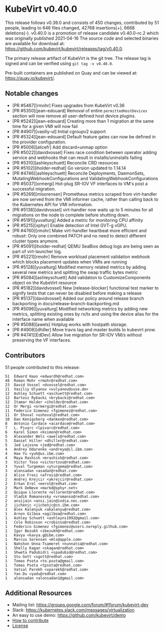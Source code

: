 KubeVirt v0.40.0
================

This release follows v0.39.0 and consists of 450 changes, contributed by 51 people, leading to 646 files changed, 42768 insertions(+), 6668 deletions(-).
v0.40.0 is a promotion of release candidate v0.40.0-rc.2 which was originally published 2021-04-16
The source code and selected binaries are available for download at: https://github.com/kubevirt/kubevirt/releases/tag/v0.40.0.

The primary release artifact of KubeVirt is the git tree. The release tag is
signed and can be verified using `git tag -v v0.40.0`.

Pre-built containers are published on Quay and can be viewed at: <https://quay.io/kubevirt/>.

Notable changes
---------------

- [PR #5467][rmohr] Fixes upgrades from KubeVirt v0.36
- [PR #5350][jean-edouard] Removal of entire `permittedHostDevices` section will now remove all user-defined host device plugins.
- [PR #5242][jean-edouard] Creating more than 1 migration at the same time for a given VMI will now fail
- [PR #4907][vasiliy-ul] Initial cgroupv2 support
- [PR #5324][jean-edouard] Default feature gates can now be defined in the provider configuration.
- [PR #5006][alicefr] Add discard=unmap option
- [PR #5022][davidvossel] Fixes race condition between operator adding service and webhooks that can result in installs/uninstalls failing
- [PR #5310][ashleyschuett] Reconcile CRD resources
- [PR #5102][iholder-redhat] Go version updated to 1.14.14
- [PR #4746][ashleyschuett] Reconcile Deployments, DaemonSets, MutatingWebhookConfigurations and ValidatingWebhookConfigurations
- [PR #5037][ormergi] Hot-plug SR-IOV VF interfaces to VM's post a successful migration.
- [PR #5269][mlsorensen] Prometheus metrics scraped from virt-handler are now served from the VMI informer cache, rather than calling back to the Kubernetes API for VMI information.
- [PR #5138][davidvossel] virt-handler now waits up to 5 minutes for all migrations on the node to complete before shutting down.
- [PR #5191][yuvalturg] Added a metric for monitoring CPU affinity
- [PR #5215][xphyr] Enable detection of Intel GVT-g vGPU.
- [PR #4760][rmohr] Make virt-handler heartbeat more efficient and robust: Only one combined PATCH and no need to detect different cluster types anymore.
- [PR #5091][iholder-redhat] QEMU SeaBios debug logs are being seen as part of virt-launcher log.
- [PR #5221][rmohr] Remove  workload placement validation webhook which blocks placement updates when VMIs are running
- [PR #5128][yuvalturg] Modified memory related metrics by adding several new metrics and splitting the swap traffic bytes metric
- [PR #5084][ashleyschuett] Add validation to CustomizeComponents object on the KubeVirt resource
- [PR #5182][davidvossel] New [release-blocker] functional test marker to signify tests that can never be disabled before making a release
- [PR #5137][davidvossel] Added our policy around release branch backporting in docs/release-branch-backporting.md
- [PR #5096][yuvalturg] Modified networking metrics by adding new metrics, splitting existing ones by rx/tx and using the device alias for the interface name when available
- [PR #5088][awels] Hotplug works with hostpath storage.
- [PR #4908][dhiller] Move travis tag and master builds to kubevirt prow.
- [PR #4741][EdDev] Allow live migration for SR-IOV VM/s without preserving the VF interfaces.

Contributors
------------
51 people contributed to this release:

```
51	Edward Haas <edwardh@redhat.com>
48	Roman Mohr <rmohr@redhat.com>
23	David Vossel <dvossel@redhat.com>
21	Vasiliy Ulyanov <vulyanov@suse.de>
12	Ashley Schuett <aschuett@redhat.com>
12	Bartosz Rybacki <brybacki@redhat.com>
12	Itamar Holder <iholder@redhat.com>
12	Or Mergi <ormergi@redhat.com>
11	Federico Gimenez <fgimenez@redhat.com>
11	Or Shoval <oshoval@redhat.com>
10	Dan Kenigsberg <danken@redhat.com>
8	Antonio Cardace <acardace@redhat.com>
7	L. Pivarc <lpivarc@redhat.com>
6	Karel Šimon <ksimon@redhat.com>
5	Alexander Wels <awels@redhat.com>
5	Daniel Hiller <dhiller@redhat.com>
5	Jed Lejosne <jed@redhat.com>
4	Andrey Odarenko <andreyo@il.ibm.com>
4	Hao Yu <yuh@us.ibm.com>
4	Maya Rashish <mrashish@redhat.com>
3	Victor Toso <victortoso@redhat.com>
3	Yuval Turgeman <yturgema@redhat.com>
3	alonsadan <asadan@redhat.com>
2	Alice Frosi <afrosi@redhat.com>
2	Andrej Krejcir <akrejcir@redhat.com>
2	Erkan Erol <eerol@redhat.com>
2	Mark DeNeve <markd@xphyr.net>
2	Quique Llorente <ellorent@redhat.com>
2	Vladik Romanovsky <vromanso@redhat.com>
2	ansijain <ansi.jain@india.nec.com>
2	jichenjc <jichenjc@cn.ibm.com>
1	Alex Kalenyuk <akalenyu@redhat.com>
1	Arnon Gilboa <agilboa@redhat.com>
1	Ashley Schuett <ashleyns1992@gmail.com>
1	Cole Robinson <crobinso@redhat.com>
1	Federico Gimenez <fgimenez@users.noreply.github.com>
1	Igor Bezukh <ibezukh@redhat.com>
1	Kavya <kavya.g@ibm.com>
1	Marcus Sorensen <mls@apple.com>
1	Nahshon Unna-Tsameret <nunnatsa@redhat.com>
1	Shelly Kagan <skagan@redhat.com>
1	Shweta Padubidri <spadubid@redhat.com>
1	Stu Gott <sgott@redhat.com>
1	Tomas Psota <to.psota@gmail.com>
1	Tomas Psota <tpsota@redhat.com>
1	Vatsal Parekh <vparekh@redhat.com>
1	Yan Du <yadu@redhat.com>
1	alonsadan <alonsadan1@gmail.com>
```

Additional Resources
--------------------

- Mailing list: <https://groups.google.com/forum/#!forum/kubevirt-dev>
- Slack: <https://kubernetes.slack.com/messages/virtualization>
- An easy to use demo: <https://github.com/kubevirt/demo>
- [How to contribute][contributing]
- [License][license]

[contributing]: https://github.com/kubevirt/kubevirt/blob/master/CONTRIBUTING.md
[license]: https://github.com/kubevirt/kubevirt/blob/master/LICENSE

